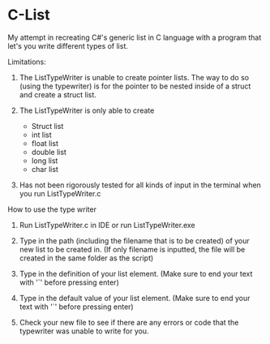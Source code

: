 # C-List
 My attempt in recreating C#'s generic list in C language with a program that let's you write different types of list.

Limitations:
1) The ListTypeWriter is unable to create pointer lists. The way to do so (using the typewriter) is for the pointer to be nested inside of a struct and create a struct list.
2) The ListTypeWriter is only able to create
   - Struct list
   - int list
   - float list
   - double list
   - long list
   - char list

3) Has not been rigorously tested for all kinds of input in the terminal when you run ListTypeWriter.c


How to use the type writer
1) Run ListTypeWriter.c in IDE or run ListTypeWriter.exe

2) Type in the path (including the filename that is to be created) of your new list to be created in. (If only filename is inputted, the file will be created in the same folder as the script)

3) Type in the definition of your list element. (Make sure to end your text with '`' before pressing enter)

4) Type in the default value of your list element. (Make sure to end your text with '`' before pressing enter)

5) Check your new file to see if there are any errors or code that the typewriter was unable to write for you.
